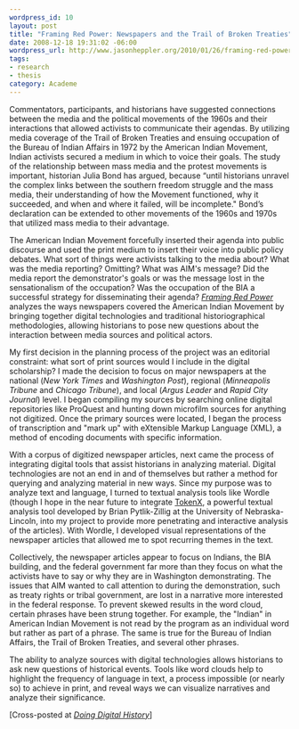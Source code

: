 ```yaml
--- 
wordpress_id: 10
layout: post
title: "Framing Red Power: Newspapers and the Trail of Broken Treaties"
date: 2008-12-18 19:31:02 -06:00
wordpress_url: http://www.jasonheppler.org/2010/01/26/framing-red-power/
tags:
- research
- thesis
category: Academe
---
```

Commentators, participants, and historians have suggested connections  between the media and the political movements of the 1960s and their  interactions that allowed activists to communicate their agendas. By  utilizing media coverage of the Trail of Broken Treaties and ensuing  occupation of the Bureau of Indian Affairs in 1972 by the American  Indian Movement, Indian activists secured a medium in which to voice  their goals.  The study of the relationship between mass media and the  protest movements is important, historian Julia Bond has argued, because  “until historians unravel the complex links between the southern  freedom struggle and the mass media, their understanding of how the  Movement functioned, why it succeeded, and when and where it failed,  will be incomplete."  Bond’s declaration can be extended to other  movements of the 1960s and 1970s that utilized mass media to their  advantage.

The American Indian Movement forcefully inserted their agenda into  public discourse and used the print medium to insert their voice into  public policy debates.  What sort of things were activists talking to  the media about?  What was the media reporting?  Omitting?  What was  AIM's message?  Did the media report the demonstrator's goals or was the  message lost in the sensationalism of the occupation?  Was the  occupation of the BIA a successful strategy for disseminating their  agenda?  <em><a href="http://segonku.unl.edu/~jheppler/index.html" target="_blank">Framing  Red Power</a></em> analyzes the ways newspapers covered the American  Indian Movement by bringing together digital technologies and  traditional historiographical methodologies, allowing historians to pose  new questions about the interaction between media sources and political  actors.

<img title="More..." src="http://tdhxp.wordpress.com/wp-includes/js/tinymce/plugins/wordpress/img/trans.gif" alt="" />My first  decision in the planning process of the project was an editorial  constraint: what sort of print sources would I include in the digital  scholarship?  I made the decision to focus on major newspapers at the  national (<em>New York Times</em> and <em>Washington Post</em>), regional (<em>Minneapolis  Tribune</em> and <em>Chicago Tribune</em>), and local (<em>Argus Leader</em> and <em>Rapid City Journal</em>) level.  I began compiling my sources by  searching online digital repositories like ProQuest and hunting down  microfilm sources for anything not digitized.  Once the primary sources  were located, I began the process of transcription and "mark up" with  eXtensible Markup Language (XML), a method of encoding documents with  specific information.

With a corpus of digitized newspaper articles, next came the process  of integrating digital tools that assist historians in analyzing  material.  Digital technologies are not an end in and of themselves but  rather a method for querying and analyzing material in new ways.  Since  my purpose was to analyze text and language, I turned to textual  analysis tools like Wordle (though I hope in the near future to  integrate <a href="http://libtextcenter.unl.edu/cocoon/cdrh/tokenx/index.html?file=../xml/base.xml" target="_blank">TokenX</a>, a powerful textual analysis tool developed  by Brian Pytlik-Zillig at the University of Nebraska-Lincoln, into my  project to provide more penetrating and interactive analysis of the  articles).  With Wordle, I developed visual representations of the  newspaper articles that allowed me to spot recurring themes in the text.

Collectively, the newspaper articles appear to focus on Indians, the  BIA building, and the federal government far more than they focus on  what the activists have to say or why they are in Washington  demonstrating.  The issues that AIM wanted to call attention to during  the demonstration, such as treaty rights or tribal government, are lost  in a narrative more interested in the federal response.  To prevent  skewed results in the word cloud, certain phrases have been strung  together.  For example, the "Indian" in American Indian Movement is not  read by the program as an individual word but rather as part of a  phrase.  The same is true for the Bureau of Indian Affairs, the Trail of  Broken Treaties, and several other phrases.

The ability to analyze sources with digital technologies allows  historians to ask new questions of historical events.  Tools like word  clouds help to highlight the frequency of language in text, a process  impossible (or nearly so) to achieve in print, and reveal ways we can  visualize narratives and analyze their significance.

[Cross-posted at <a href="http://digitalhistory.unl.edu/blog/2008/12/framing-red-power-newspapers-and-the-trail-of-broken-treaties/" target="_blank"><em>Doing Digital History</em></a>]
